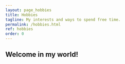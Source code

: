 ```yaml
---
layout: page_hobbies    
title: Hobbies
tagline: My interests and ways to spend free time. 
permalink: /hobbies.html
ref: hobbies
order: 0
---
```


## Welcome in my world!

